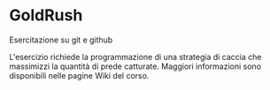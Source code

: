 # GoldRush
Esercitazione su git e github

L'esercizio richiede la programmazione di una strategia di caccia che massimizzi la quantità di prede catturate.  Maggiori informazioni sono disponibili nelle pagine Wiki del corso.
